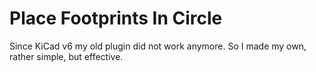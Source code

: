 # Place Footprints In Circle
 Since KiCad v6 my old plugin did not work anymore. So I made my own, rather simple, but effective.
